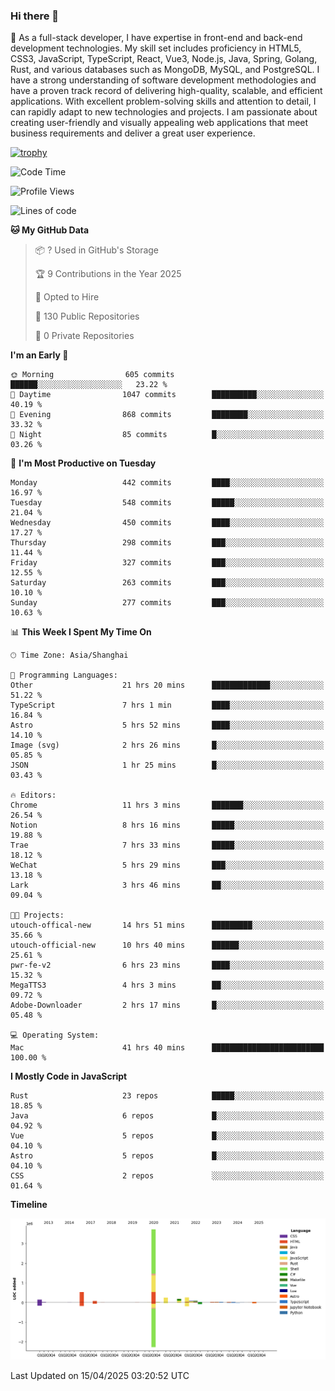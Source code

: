 ### Hi there 👋

🌱 As a full-stack developer, I have expertise in front-end and back-end development technologies. My skill set includes proficiency in HTML5, CSS3, JavaScript, TypeScript, React, Vue3, Node.js, Java, Spring, Golang, Rust, and various databases such as MongoDB, MySQL, and PostgreSQL. I have a strong understanding of software development methodologies and have a proven track record of delivering high-quality, scalable, and efficient applications. With excellent problem-solving skills and attention to detail, I can rapidly adapt to new technologies and projects. I am passionate about creating user-friendly and visually appealing web applications that meet business requirements and deliver a great user experience.

[![trophy](https://github-profile-trophy.vercel.app/?username=elton&rank=SECRET,SSS,SS,S,AAA,AA,A&theme=onedark&no-frame=true&margin-w=10)](https://github.com/ryo-ma/github-profile-trophy)

<!--START_SECTION:waka-->
![Code Time](http://img.shields.io/badge/Code%20Time-1%2C537%20hrs%2014%20mins-blue)

![Profile Views](http://img.shields.io/badge/Profile%20Views-0-blue)

![Lines of code](https://img.shields.io/badge/From%20Hello%20World%20I%27ve%20Written-5.6%20million%20lines%20of%20code-blue)

**🐱 My GitHub Data** 

> 📦 ? Used in GitHub's Storage 
 > 
> 🏆 9 Contributions in the Year 2025
 > 
> 💼 Opted to Hire
 > 
> 📜 130 Public Repositories 
 > 
> 🔑 0 Private Repositories 
 > 
**I'm an Early 🐤** 

```text
🌞 Morning                605 commits         ██████░░░░░░░░░░░░░░░░░░░   23.22 % 
🌆 Daytime                1047 commits        ██████████░░░░░░░░░░░░░░░   40.19 % 
🌃 Evening                868 commits         ████████░░░░░░░░░░░░░░░░░   33.32 % 
🌙 Night                  85 commits          █░░░░░░░░░░░░░░░░░░░░░░░░   03.26 % 
```
📅 **I'm Most Productive on Tuesday** 

```text
Monday                   442 commits         ████░░░░░░░░░░░░░░░░░░░░░   16.97 % 
Tuesday                  548 commits         █████░░░░░░░░░░░░░░░░░░░░   21.04 % 
Wednesday                450 commits         ████░░░░░░░░░░░░░░░░░░░░░   17.27 % 
Thursday                 298 commits         ███░░░░░░░░░░░░░░░░░░░░░░   11.44 % 
Friday                   327 commits         ███░░░░░░░░░░░░░░░░░░░░░░   12.55 % 
Saturday                 263 commits         ███░░░░░░░░░░░░░░░░░░░░░░   10.10 % 
Sunday                   277 commits         ███░░░░░░░░░░░░░░░░░░░░░░   10.63 % 
```


📊 **This Week I Spent My Time On** 

```text
🕑︎ Time Zone: Asia/Shanghai

💬 Programming Languages: 
Other                    21 hrs 20 mins      █████████████░░░░░░░░░░░░   51.22 % 
TypeScript               7 hrs 1 min         ████░░░░░░░░░░░░░░░░░░░░░   16.84 % 
Astro                    5 hrs 52 mins       ████░░░░░░░░░░░░░░░░░░░░░   14.10 % 
Image (svg)              2 hrs 26 mins       █░░░░░░░░░░░░░░░░░░░░░░░░   05.85 % 
JSON                     1 hr 25 mins        █░░░░░░░░░░░░░░░░░░░░░░░░   03.43 % 

🔥 Editors: 
Chrome                   11 hrs 3 mins       ███████░░░░░░░░░░░░░░░░░░   26.54 % 
Notion                   8 hrs 16 mins       █████░░░░░░░░░░░░░░░░░░░░   19.88 % 
Trae                     7 hrs 33 mins       █████░░░░░░░░░░░░░░░░░░░░   18.12 % 
WeChat                   5 hrs 29 mins       ███░░░░░░░░░░░░░░░░░░░░░░   13.18 % 
Lark                     3 hrs 46 mins       ██░░░░░░░░░░░░░░░░░░░░░░░   09.04 % 

🐱‍💻 Projects: 
utouch-offical-new       14 hrs 51 mins      █████████░░░░░░░░░░░░░░░░   35.66 % 
utouch-official-new      10 hrs 40 mins      ██████░░░░░░░░░░░░░░░░░░░   25.61 % 
pwr-fe-v2                6 hrs 23 mins       ████░░░░░░░░░░░░░░░░░░░░░   15.32 % 
MegaTTS3                 4 hrs 3 mins        ██░░░░░░░░░░░░░░░░░░░░░░░   09.72 % 
Adobe-Downloader         2 hrs 17 mins       █░░░░░░░░░░░░░░░░░░░░░░░░   05.48 % 

💻 Operating System: 
Mac                      41 hrs 40 mins      █████████████████████████   100.00 % 
```

**I Mostly Code in JavaScript** 

```text
Rust                     23 repos            █████░░░░░░░░░░░░░░░░░░░░   18.85 % 
Java                     6 repos             █░░░░░░░░░░░░░░░░░░░░░░░░   04.92 % 
Vue                      5 repos             █░░░░░░░░░░░░░░░░░░░░░░░░   04.10 % 
Astro                    5 repos             █░░░░░░░░░░░░░░░░░░░░░░░░   04.10 % 
CSS                      2 repos             ░░░░░░░░░░░░░░░░░░░░░░░░░   01.64 % 
```



**Timeline**

![Lines of Code chart](https://raw.githubusercontent.com/elton/elton/main/assets/bar_graph.png)


 Last Updated on 15/04/2025 03:20:52 UTC
<!--END_SECTION:waka-->

<!--
**elton/elton** is a ✨ _special_ ✨ repository because its `README.md` (this file) appears on your GitHub profile.

Here are some ideas to get you started:

- 🔭 I’m currently working on ...
- 🌱 I’m currently learning ...
- 👯 I’m looking to collaborate on ...
- 🤔 I’m looking for help with ...
- 💬 Ask me about ...
- 📫 How to reach me: ...
- 😄 Pronouns: ...
- ⚡ Fun fact: ...
-->

